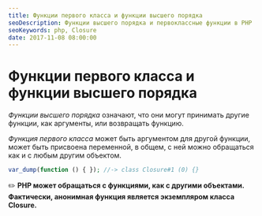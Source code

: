 ```yaml
---
title: Функции первого класса и функции высшего порядка
seoDescription: Функции высшего порядка и первоклассные функции в PHP
seoKeywords: php, Closure
date: 2017-11-08 08:00:00
---
```

# Функции первого класса и функции высшего порядка

*Функции высшего порядка* означают, что они могут принимать другие функции, как аргументы, или возвращать функцию. 

*Функция первого класса* может быть аргументом для другой функции, может быть присвоена переменной, в общем, с ней можно обращаться как и с любым другим объектом. 

```php
var_dump(function () { }); //-> class Closure#1 (0) {}
```

:pencil2: **PHP может обращаться с функциями, как с другими объектами. Фактически, анонимная функция является экземпляром класса Closure.**